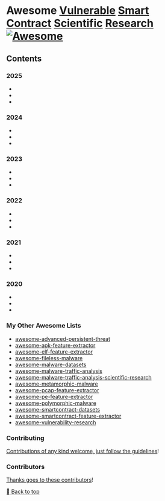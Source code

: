 # Awesome [Vulnerable](https://csrc.nist.gov/glossary/term/smart_contract) [Smart Contract](https://en.wikipedia.org/wiki/Smart_contract) [Scientific](https://scholar.google.com/scholar?q=%22vulnerable+smart+contracts%22&hl=en&as_sdt=0%2C5&as_vis=1&as_ylo=2020&as_yhi=) [Research](https://owasp.org/www-project-smart-contract-top-10/) [![Awesome](https://awesome.re/badge.svg)](https://awesome.re)

## Contents

### 2025
-
-
-

### 2024
-
-
-

### 2023
-
-
-

### 2022
-
- 
-

### 2021
-
-
-

### 2020
-
-
-

### My Other Awesome Lists

* [awesome-advanced-persistent-threat](https://github.com/cybersecurity-dev/awesome-advanced-persistent-threat)
* [awesome-apk-feature-extractor](https://github.com/cybersecurity-dev/awesome-apk-feature-extractor)
* [awesome-elf-feature-extractor](https://github.com/cybersecurity-dev/awesome-elf-feature-extractor)
* [awesome-fileless-malware](https://github.com/cybersecurity-dev/awesome-fileless-malware)
* [awesome-malware-datasets](https://github.com/cybersecurity-dev/awesome-malware-datasets)
* [awesome-malware-traffic-analysis](https://github.com/cybersecurity-dev/awesome-malware-traffic-analysis)
* [awesome-malware-traffic-analysis-scientific-research](https://github.com/cybersecurity-dev/awesome-malware-traffic-analysis-scientific-research)
* [awesome-metamorphic-malware](https://github.com/cybersecurity-dev/awesome-metamorphic-malware)
* [awesome-pcap-feature-extractor](https://github.com/cybersecurity-dev/awesome-pcap-feature-extractor)
* [awesome-pe-feature-extractor](https://github.com/cybersecurity-dev/awesome-pe-feature-extractor)
* [awesome-polymorphic-malware](https://github.com/cybersecurity-dev/awesome-polymorphic-malware)
* [awesome-smartcontract-datasets](https://github.com/cybersecurity-dev/awesome-smartcontract-datasets)
* [awesome-smartcontract-feature-extractor](https://github.com/cybersecurity-dev/awesome-smartcontract-feature-extractor)
* [awesome-vulnerability-research](https://github.com/cybersecurity-dev/awesome-vulnerability-research)

### Contributing

[Contributions of any kind welcome, just follow the guidelines](contributing.md)!

### Contributors

[Thanks goes to these contributors](https://github.com/cybersecurity-dev/awesome-vulnerable-smart-contract-scientific-research/graphs/contributors)!

[🔼 Back to top](#awesome-vulnerable-smart-contract-scientific-research-)
